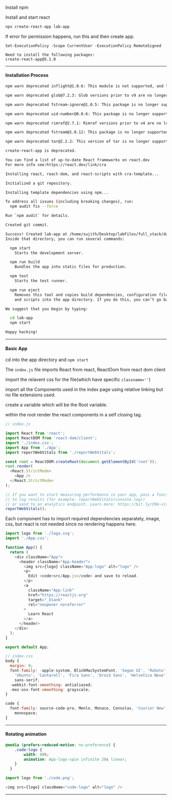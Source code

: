 
Install npm

Install and start react
```bash
npx create-react-app lab-app
```

If error for permission happens, run this and then create app.
```
Set-ExecutionPolicy -Scope CurrentUser -ExecutionPolicy RemoteSigned

Need to install the following packages:
create-react-app@5.1.0
```

___
#### Installation Process

```bash
npm warn deprecated inflight@1.0.6: This module is not supported, and leaks memory. Do not use it. Check out lru-cache if you want a good and tested way to coalesce async requests by a key value, which is much more comprehensive and powerful.

npm warn deprecated glob@7.2.3: Glob versions prior to v9 are no longer supported

npm warn deprecated fstream-ignore@1.0.5: This package is no longer supported.

npm warn deprecated uid-number@0.0.6: This package is no longer supported.

npm warn deprecated rimraf@2.7.1: Rimraf versions prior to v4 are no longer supported

npm warn deprecated fstream@1.0.12: This package is no longer supported.

npm warn deprecated tar@2.2.2: This version of tar is no longer supported, and will not receive security updates. Please upgrade asap.

create-react-app is deprecated.
```

```bash
You can find a list of up-to-date React frameworks on react.dev
For more info see:https://react.dev/link/cra
```

```bash
Installing react, react-dom, and react-scripts with cra-template...

Initialized a git repository.

Installing template dependencies using npm...
```

```bash
To address all issues (including breaking changes), run:
  npm audit fix --force

Run `npm audit` for details.

Created git commit.

Success! Created lab-app at /home/sujith/Desktop/labFiles/full_stack/day_01/lab-app
Inside that directory, you can run several commands:

  npm start
    Starts the development server.

  npm run build
    Bundles the app into static files for production.

  npm test
    Starts the test runner.

  npm run eject
    Removes this tool and copies build dependencies, configuration files
    and scripts into the app directory. If you do this, you can’t go back!

We suggest that you begin by typing:

  cd lab-app
  npm start

Happy hacking!
```

___
#### Basic App

cd into the app directory and `npm start`

The `index.js` file imports React from react,
ReactDom from react dom client

import the relavent css for the file(which have specific `classname=''`) 

import all the Components used in the index page using relative linking but no file extensions used.

create a variable which will be the Root variable.

within the root render the react components in a self closing tag.


```js
// index.js

import React from 'react';
import ReactDOM from 'react-dom/client';
import './index.css';
import App from './App';
import reportWebVitals from './reportWebVitals';

const root = ReactDOM.createRoot(document.getElementById('root'));
root.render(
  <React.StrictMode>
    <App />
  </React.StrictMode>
);

// If you want to start measuring performance in your app, pass a function
// to log results (for example: reportWebVitals(console.log))
// or send to an analytics endpoint. Learn more: https://bit.ly/CRA-vitals
reportWebVitals();
```

Each component has to import required dependencies separately, image, css, but react is not needed since no rendering happens here.

```js
import logo from './logo.svg';
import './App.css';

function App() {
  return (
    <div className="App">
      <header className="App-header">
        <img src={logo} className="App-logo" alt="logo" />
        <p>
          Edit <code>src/App.js</code> and save to reload.
        </p>
        <a
          className="App-link"
          href="https://reactjs.org"
          target="_blank"
          rel="noopener noreferrer"
        >
          Learn React
        </a>
      </header>
    </div>
  );
}

export default App;
```


```js
// index.css
body {
  margin: 0;
  font-family: -apple-system, BlinkMacSystemFont, 'Segoe UI', 'Roboto', 'Oxygen',
    'Ubuntu', 'Cantarell', 'Fira Sans', 'Droid Sans', 'Helvetica Neue',
    sans-serif;
  -webkit-font-smoothing: antialiased;
  -moz-osx-font-smoothing: grayscale;
}

code {
  font-family: source-code-pro, Menlo, Monaco, Consolas, 'Courier New',
    monospace;
}
```

___

#### Rotating animation

```css
@media (prefers-reduced-motion: no-preference) {
    .code-logo {
        width: 80%;
        animation: App-logo-spin infinite 20s linear;
    }
  }
```

```js
import logo from './code.png';

<img src={logo} className="code-logo" alt="logo" />
```


___
